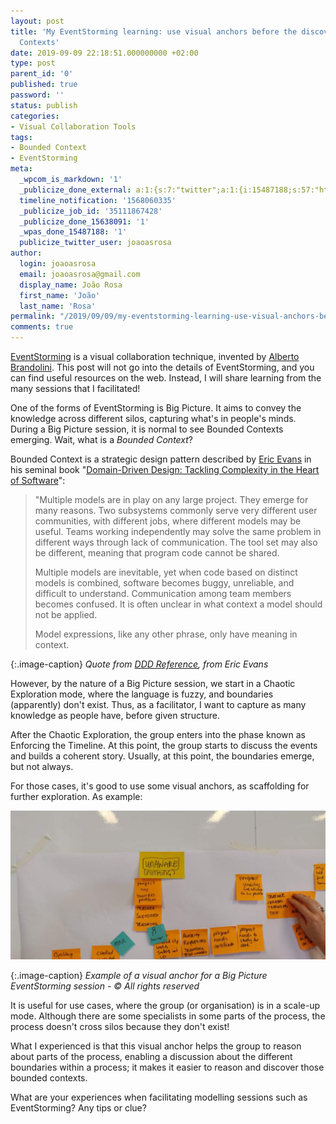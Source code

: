 ```yaml
---
layout: post
title: 'My EventStorming learning: use visual anchors before the discovery of Bounded
  Contexts'
date: 2019-09-09 22:18:51.000000000 +02:00
type: post
parent_id: '0'
published: true
password: ''
status: publish
categories:
- Visual Collaboration Tools
tags:
- Bounded Context
- EventStorming
meta:
  _wpcom_is_markdown: '1'
  _publicize_done_external: a:1:{s:7:"twitter";a:1:{i:15487188;s:57:"https://twitter.com/joaoasrosa/status/1171156054782164993";}}
  timeline_notification: '1568060335'
  _publicize_job_id: '35111867428'
  _publicize_done_15638091: '1'
  _wpas_done_15487188: '1'
  publicize_twitter_user: joaoasrosa
author:
  login: joaoasrosa
  email: joaoasrosa@gmail.com
  display_name: João Rosa
  first_name: 'João'
  last_name: 'Rosa'
permalink: "/2019/09/09/my-eventstorming-learning-use-visual-anchors-before-the-discover-of-bounded-contexts/"
comments: true
---
```

[EventStorming](https://www.eventstorming.com/) is a visual collaboration technique, invented by [Alberto Brandolini](https://twitter.com/ziobrando). This post will not go into the details of EventStorming, and you can find useful resources on the web. Instead, I will share learning from the many sessions that I facilitated!

One of the forms of EventStorming is Big Picture. It aims to convey the knowledge across different silos, capturing what's in people's minds. During a Big Picture session, it is normal to see Bounded Contexts emerging. Wait, what is a _Bounded Context_?

Bounded Context is a strategic design pattern described by [Eric Evans](https://twitter.com/ericevans0) in his seminal book "[Domain-Driven Design: Tackling Complexity in the Heart of Software](https://www.amazon.com/exec/obidos/ASIN/0321125215/domainlanguag-20)":

> "Multiple models are in play on any large project. They emerge for many reasons. Two subsystems commonly serve very different user communities, with different jobs, where different models may be useful. Teams working independently may solve the same problem in different ways through lack of communication. The tool set may also be different, meaning that program code cannot be shared.
> 
> Multiple models are inevitable, yet when code based on distinct models is combined, software becomes buggy, unreliable, and difficult to understand. Communication among team members becomes confused. It is often unclear in what context a model should not be applied.
> 
> Model expressions, like any other phrase, only have meaning in context.

{:.image-caption}
*Quote from [DDD Reference](http://domainlanguage.com/ddd/reference/), from Eric Evans*

However, by the nature of a Big Picture session, we start in a Chaotic Exploration mode, where the language is fuzzy, and boundaries (apparently) don't exist. Thus, as a facilitator, I want to capture as many knowledge as people have, before given structure.

After the Chaotic Exploration, the group enters into the phase known as Enforcing the Timeline. At this point, the group starts to discuss the events and builds a coherent story. Usually, at this point, the boundaries emerge, but not always.

For those cases, it's good to use some visual anchors, as scaffolding for further exploration. As example:

![Example of a visual anchor for a Big Picture EventStorming session - © All rights reserved](/images/assets/img_20190905_145030.jpg)

{:.image-caption}
*Example of a visual anchor for a Big Picture EventStorming session - © All rights reserved*

It is useful for use cases, where the group (or organisation) is in a scale-up mode. Although there are some specialists in some parts of the process, the process doesn't cross silos because they don't exist!

What I experienced is that this visual anchor helps the group to reason about parts of the process, enabling a discussion about the different boundaries within a process; it makes it easier to reason and discover those bounded contexts.

What are your experiences when facilitating modelling sessions such as EventStorming? Any tips or clue?
